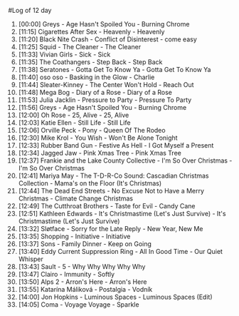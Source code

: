#Log of 12 day

1. [00:00] Greys - Age Hasn't Spoiled You - Burning Chrome
1. [11:15] Cigarettes After Sex - Heavenly - Heavenly
1. [11:20] Black Nite Crash - Conflict of Disinterest - come easy
1. [11:25] Squid - The Cleaner - The Cleaner
1. [11:33] Vivian Girls - Sick - Sick
1. [11:35] The Coathangers - Step Back - Step Back
1. [11:38] Seratones - Gotta Get To Know Ya - Gotta Get To Know Ya
1. [11:40] oso oso - Basking in the Glow - Charlie
1. [11:44] Sleater-Kinney - The Center Won't Hold - Reach Out
1. [11:48] Mega Bog - Diary of a Rose - Diary of a Rose
1. [11:53] Julia Jacklin - Pressure to Party - Pressure To Party
1. [11:56] Greys - Age Hasn't Spoiled You - Burning Chrome
1. [12:00] Oh Rose - 25, Alive - 25, Alive
1. [12:03] Katie Ellen - Still Life - Still Life
1. [12:06] Orville Peck - Pony - Queen Of The Rodeo
1. [12:30] Mike Krol - You Wish - Won't Be Alone Tonight
1. [12:33] Rubber Band Gun - Festive As Hell - I Got Myself a Present
1. [12:34] Jagged Jaw - Pink Xmas Tree - Pink Xmas Tree
1. [12:37] Frankie and the Lake County Collective - I'm So Over Christmas - I'm So Over Christmas
1. [12:41] Mariya May - The T-D-R-Co Sound: Cascadian Christmas Collection - Mama's on the Floor (It's Christmas)
1. [12:44] The Dead End Streets - No Excuse Not to Have a Merry Christmas - Climate Change Christmas
1. [12:49] The Cutthroat Brothers - Taste for Evil - Candy Cane
1. [12:51] Kathleen Edwards - It's Christmastime (Let's Just Survive) - It's Christmastime (Let's Just Survive)
1. [13:32] Sløtface - Sorry for the Late Reply - New Year, New Me
1. [13:35] Shopping - Initiative - Initiative
1. [13:37] Sons - Family Dinner - Keep on Going
1. [13:40] Eddy Current Suppression Ring - All In Good Time - Our Quiet Whisper
1. [13:43] Sault - 5 - Why Why Why Why Why
1. [13:47] Clairo - Immunity - Softly
1. [13:50] Alps 2 - Arron's Here - Arron's Here
1. [13:55] Katarína Máliková - Postalgia - Vodník
1. [14:00] Jon Hopkins - Luminous Spaces - Luminous Spaces (Edit)
1. [14:05] Coma - Voyage Voyage - Sparkle
